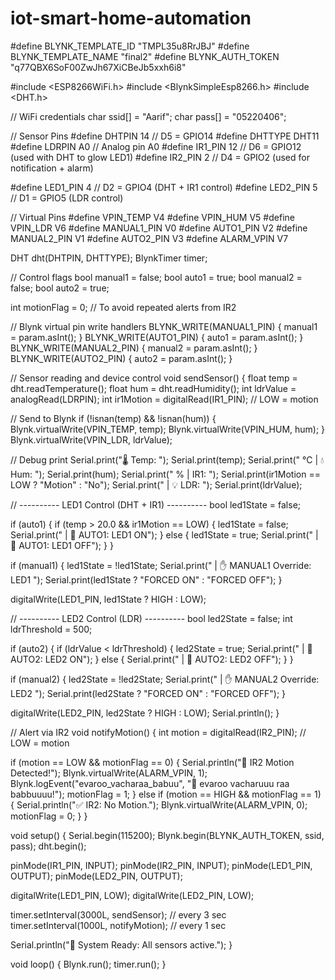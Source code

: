 # iot-smart-home-automation
#define BLYNK_TEMPLATE_ID "TMPL35u8RrJBJ"
#define BLYNK_TEMPLATE_NAME "final2"
#define BLYNK_AUTH_TOKEN "q77QBX6SoF00ZwJh67XiCBeJb5xxh6i8"

#include <ESP8266WiFi.h>
#include <BlynkSimpleEsp8266.h>
#include <DHT.h>

// WiFi credentials
char ssid[] = "Aarif";
char pass[] = "05220406";

// Sensor Pins
#define DHTPIN 14         // D5 = GPIO14
#define DHTTYPE DHT11
#define LDRPIN A0         // Analog pin A0
#define IR1_PIN 12        // D6 = GPIO12 (used with DHT to glow LED1)
#define IR2_PIN 2         // D4 = GPIO2 (used for notification + alarm)

#define LED1_PIN 4        // D2 = GPIO4 (DHT + IR1 control)
#define LED2_PIN 5        // D1 = GPIO5 (LDR control)

// Virtual Pins
#define VPIN_TEMP V4
#define VPIN_HUM V5
#define VPIN_LDR V6
#define MANUAL1_PIN V0
#define AUTO1_PIN V2
#define MANUAL2_PIN V1
#define AUTO2_PIN V3
#define ALARM_VPIN V7

DHT dht(DHTPIN, DHTTYPE);
BlynkTimer timer;

// Control flags
bool manual1 = false;
bool auto1 = true;
bool manual2 = false;
bool auto2 = true;

int motionFlag = 0;  // To avoid repeated alerts from IR2

// Blynk virtual pin write handlers
BLYNK_WRITE(MANUAL1_PIN) { manual1 = param.asInt(); }
BLYNK_WRITE(AUTO1_PIN)   { auto1   = param.asInt(); }
BLYNK_WRITE(MANUAL2_PIN) { manual2 = param.asInt(); }
BLYNK_WRITE(AUTO2_PIN)   { auto2   = param.asInt(); }

// Sensor reading and device control
void sendSensor() {
  float temp = dht.readTemperature();
  float hum = dht.readHumidity();
  int ldrValue = analogRead(LDRPIN);
  int ir1Motion = digitalRead(IR1_PIN);  // LOW = motion

  // Send to Blynk
  if (!isnan(temp) && !isnan(hum)) {
    Blynk.virtualWrite(VPIN_TEMP, temp);
    Blynk.virtualWrite(VPIN_HUM, hum);
  }
  Blynk.virtualWrite(VPIN_LDR, ldrValue);

  // Debug print
  Serial.print("🌡 Temp: "); Serial.print(temp);
  Serial.print(" °C | 💧 Hum: "); Serial.print(hum);
  Serial.print(" % | IR1: "); Serial.print(ir1Motion == LOW ? "Motion" : "No");
  Serial.print(" | 💡 LDR: "); Serial.print(ldrValue);

  // ---------- LED1 Control (DHT + IR1) ----------
  bool led1State = false;

  if (auto1) {
    if (temp > 20.0 && ir1Motion == LOW) {
      led1State = false;
      Serial.print(" | 🔁 AUTO1: LED1 ON");
    } else {
       led1State = true;
      Serial.print(" | 🔁 AUTO1: LED1 OFF");
    }
  }

  if (manual1) {
    led1State = !led1State;
    Serial.print(" | ✋ MANUAL1 Override: LED1 ");
    Serial.print(led1State ? "FORCED ON" : "FORCED OFF");
  }

  digitalWrite(LED1_PIN, led1State ? HIGH : LOW);

  // ---------- LED2 Control (LDR) ----------
  bool led2State = false;
  int ldrThreshold = 500;

  if (auto2) {
    if (ldrValue < ldrThreshold) {
      led2State = true;
      Serial.print(" | 🔁 AUTO2: LED2 ON");
    } else {
      Serial.print(" | 🔁 AUTO2: LED2 OFF");
    }
  }

  if (manual2) {
    led2State = !led2State;
    Serial.print(" | ✋ MANUAL2 Override: LED2 ");
    Serial.print(led2State ? "FORCED ON" : "FORCED OFF");
  }

  digitalWrite(LED2_PIN, led2State ? HIGH : LOW);
  Serial.println();
}

// Alert via IR2
void notifyMotion() {
  int motion = digitalRead(IR2_PIN);  // LOW = motion

  if (motion == LOW && motionFlag == 0) {
    Serial.println("🚨 IR2 Motion Detected!");
    Blynk.virtualWrite(ALARM_VPIN, 1);
    Blynk.logEvent("evaroo_vacharaa_babuu", "🚨 evaroo vacharuuu raa babbuuuu!");
    motionFlag = 1;
  } 
  else if (motion == HIGH && motionFlag == 1) {
    Serial.println("✅ IR2: No Motion.");
    Blynk.virtualWrite(ALARM_VPIN, 0);
    motionFlag = 0;
  }
}

void setup() {
  Serial.begin(115200);
  Blynk.begin(BLYNK_AUTH_TOKEN, ssid, pass);
  dht.begin();

  pinMode(IR1_PIN, INPUT);
  pinMode(IR2_PIN, INPUT);
  pinMode(LED1_PIN, OUTPUT);
  pinMode(LED2_PIN, OUTPUT);

  digitalWrite(LED1_PIN, LOW);
  digitalWrite(LED2_PIN, LOW);

  timer.setInterval(3000L, sendSensor);     // every 3 sec
  timer.setInterval(1000L, notifyMotion);   // every 1 sec

  Serial.println("🚀 System Ready: All sensors active.");
}

void loop() {
  Blynk.run();
  timer.run();
}

